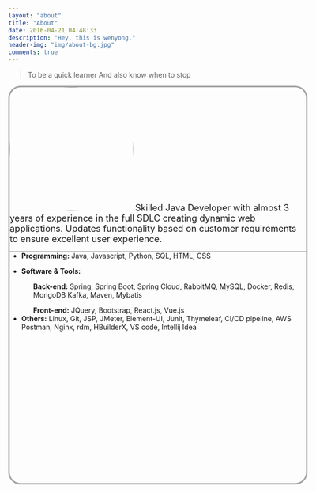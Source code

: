 ```yaml
---
layout: "about"
title: "About"
date: 2016-04-21 04:48:33
description: "Hey, this is wenyong."
header-img: "img/about-bg.jpg"
comments: true
---
```



>To be a quick learner
>And also know when to stop 




<div class="container" style="border: #a3a3a3 solid 3px; border-radius: 25px; height: 800px;width: 600px;flex-grow: 1">
    <img src="https://wenyongqd.github.io/img/wenyongqd.png" style="align-items: center; border-radius: 100%;height: 250px; width:250px">
    <text class="text" style="font-size: 18px">Skilled Java Developer with almost 3 years of experience in the full SDLC creating dynamic web applications. Updates functionality based on customer requirements to ensure excellent user experience.</text>
    <div class="line"></div>
    <ul class="a" >
        <li><text class="b" style="font-weight: bold">Programming:</text> Java, Javascript, Python, SQL, HTML, CSS</li>
        <li><p class="b" style="font-weight: bold">Software & Tools:</p><ol><text style="font-weight: bold">Back-end:</text><text> Spring, Spring Boot, Spring Cloud, RabbitMQ, MySQL, Docker, Redis, MongoDB Kafka, Maven, Mybatis</text></ol></li><ol><text style="font-weight: bold">Front-end:</text><text> JQuery, Bootstrap, React.js, Vue.js</text></ol>
        <li><text class="b" style="font-weight: bold">Others:</text> Linux, Git, JSP, JMeter, Element-UI, Junit, Thymeleaf, CI/CD pipeline, AWS Postman, Nginx, rdm, HBuilderX, VS code, Intellij Idea</li>
    </ul>
</div>


<style>
    .a{border-top: #a3a3a3 solid 1px}

    .success{
        display: inline-block;
        font-weight: 700;
        margin: 0 10px;
        width: 8px;
        height: 13px;
        transform: rotate(45deg);
        border-style: solid;
        border-color: #009933;
        border-width:   0 4px 4px 0;}
    
    
    
</style>

<br>
<br>
<br>
<br>




